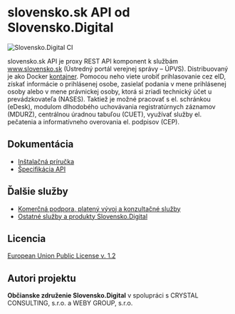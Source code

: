 # slovensko.sk API od Slovensko.Digital

![Slovensko.Digital CI](https://github.com/slovensko-digital/slovensko-sk-api/workflows/Slovensko.Digital%20CI/badge.svg)

slovensko.sk API je proxy REST API komponent k službám www.slovensko.sk (Ústredný portál verejnej správy – ÚPVS). Distribuovaný je ako Docker [kontajner](https://ghcr.io/slovensko-digital/slovensko-sk-api). Pomocou neho viete urobiť prihlasovanie cez eID, získať informácie o prihlásenej osobe, zasielať podania v mene prihlásenej osoby alebo v mene právnickej osoby, ktorá si zriadi technický účet u prevádzkovateľa (NASES). Taktiež je možné pracovať s el. schránkou (eDesk), modulom dlhodobého uchovávania registratúrnych záznamov (MDURZ), centrálnou úradnou tabuľou (CUET), využívať služby el. pečatenia a informatívneho overovania el. podpisov (CEP).

## Dokumentácia

- [Inštalačná príručka](INSTALL.md)
- [Špecifikácia API](https://generator.swagger.io/index.html?url=https://slovensko-sk-api.ekosystem.slovensko.digital/openapi.yaml)

## Ďalšie služby

- [Komerčná podpora, platený vývoj a konzultačné služby](https://ekosystem.slovensko.digital/sluzby/slovensko-sk-api)
- [Ostatné služby a produkty Slovensko.Digital](https://ekosystem.slovensko.digital)

## Licencia

[European Union Public License v. 1.2](LICENSE)

## Autori projektu

**Občianske združenie Slovensko.Digital** v spolupráci s CRYSTAL CONSULTING, s.r.o. a WEBY GROUP, s.r.o.

